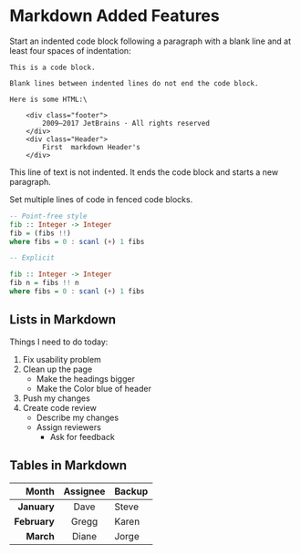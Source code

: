 # Markdown Added Features

Start an indented code block following a paragraph with a blank line and at least four spaces of indentation:

    This is a code block.

    Blank lines between indented lines do not end the code block.

    Here is some HTML:\
    
        <div class="footer">
            2009—2017 JetBrains · All rights reserved
        </div>
        <div class="Header">
            First  markdown Header's
        </div>
       
       
This line of text is not indented. It ends the code block and starts a new paragraph.

   Set multiple lines of code in fenced code blocks.

   ```hs
   -- Point-free style
   fib :: Integer -> Integer
fib = (fibs !!)
where fibs = 0 : scanl (+) 1 fibs

-- Explicit

fib :: Integer -> Integer
fib n = fibs !! n
where fibs = 0 : scanl (+) 1 fibs

```

## Lists in Markdown

Things I need to do today:

1. Fix usability problem
1. Clean up the page
   * Make the headings bigger
   * Make the Color blue of header
1. Push my changes
1. Create code review
   - Describe my changes   
   - Assign reviewers
     - Ask for feedback 

## Tables in Markdown

| Month    | Assignee | Backup |
| ---:| :---:| :--- |
| **January** | Dave     | Steve  |
| **February** | Gregg    | Karen  |
| **March**    | Diane    | Jorge  |